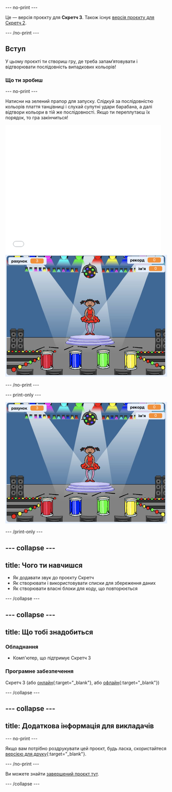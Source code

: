 \--- no-print \---

Це — версія проєкту для **Скретч 3**. Також існує [версія проєкту для Скретч 2](https://projects.raspberrypi.org/en/projects/memory-scratch2).

\--- /no-print \---

## Вступ

У цьому проєкті ти створиш гру, де треба запам’ятовувати і відтворювати послідовність випадкових кольорів!

### Що ти зробиш

\--- no-print \---

Натисни на зелений прапор для запуску. Слідкуй за послідовністю кольорів плаття танцівниці і слухай супутні удари барабана, а далі відтвори кольори в тій же послідовності. Якщо ти переплутаєш їх порядок, то гра закінчиться!

<div class="scratch-preview">
  <iframe allowtransparency="true" width="485" height="402" src="//scratch.mit.edu/projects/embed/284452634/?autostart=false" frameborder="0" allowfullscreen scrolling="no" mark="crwd-mark"></iframe> <img src="images/screenshot.png" />
</div>

\--- /no-print \---

\--- print-only \---

![знімок екрана завершеної гри](images/screenshot.png)

\--- /print-only \---

## \--- collapse \---

## title: Чого ти навчишся

+ Як додавати звук до проєкту Скретч
+ Як створювати і використовувати списки для збереження даних
+ Як створювати власні блоки для коду, що повторюється

\--- /collapse \---

## \--- collapse \---

## title: Що тобі знадобиться

### Обладнання

+ Комп'ютер, що підтримує Скретч 3

### Програмне забезпечення

Скретч 3 (або [онлайн](https://rpf.io/scratchon){:target="_blank"}, або [офлайн](https://rpf.io/scratchoff){:target="_blank"})

\--- /collapse \---

## \--- collapse \---

## title: Додаткова інформація для викладачів

\--- no-print \---

Якщо вам потрібно роздрукувати цей проєкт, будь ласка, скористайтеся [версією для друку](https://projects.raspberrypi.org/en/projects/memory/print){:target="_blank"}.

\--- /no-print \---

Ви можете знайти [завершений проєкт тут](http://rpf.io/p/en/memory-get).

\--- /collapse \---